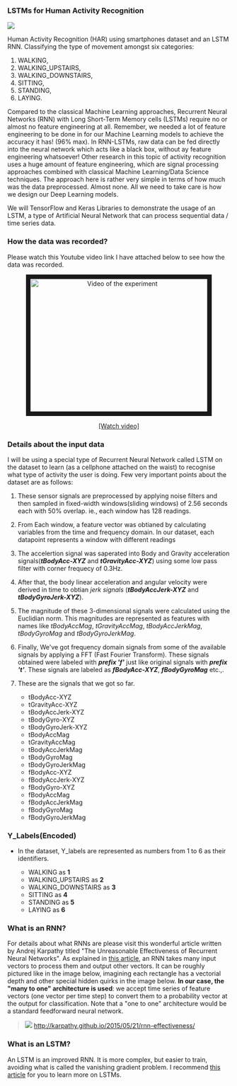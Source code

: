 ### LSTMs for Human Activity Recognition

<img src='1.png'>


Human Activity Recognition (HAR) using smartphones dataset and an LSTM RNN. Classifying the type of movement amongst six categories:

1. WALKING,
2. WALKING_UPSTAIRS,
3. WALKING_DOWNSTAIRS,
4. SITTING,
5. STANDING,
6. LAYING.

Compared to the classical Machine Learning approaches, Recurrent Neural Networks (RNN) with Long Short-Term Memory cells (LSTMs) require no or almost no feature engineering at all. Remember, we needed a lot of feature engineering to be done in for our Machine Learning models to achieve the accuracy it has! (96% max). In RNN-LSTMs, raw data can be fed directly into the neural network which acts like a black box, without ay feature engineering whatsoever! Other research in this topic of activity recognition uses a huge amount of feature engineering, which are signal processing approaches combined with classical Machine Learning/Data Science techniques. The approach here is rather very simple in terms of how much was the data preprocessed. Almost none. All we need to take care is how we design our Deep Learning models.

We will TensorFlow and Keras Libraries to demonstrate the usage of an LSTM, a type of Artificial Neural Network that can process sequential data / time series data.

### How the data was recorded?

Please watch this Youtube video link I have attached below to see how the data was recorded.

<p align="center">
  <a href="http://www.youtube.com/watch?feature=player_embedded&v=XOEN9W05_4A
" target="_blank"><img src="http://img.youtube.com/vi/XOEN9W05_4A/0.jpg" 
alt="Video of the experiment" width="400" height="300" border="10" /></a>
  <a href="https://youtu.be/XOEN9W05_4A"><center>[Watch video]</center></a>
</p>

### Details about the input data

I will be using a special type of Recurrent Neural Network called LSTM on the dataset to learn (as a cellphone attached on the waist) to recognise what type of activity the user is doing. Few very important points about the dataset are as follows:

1. These sensor signals are preprocessed by applying noise filters and then sampled in fixed-width windows(sliding windows) of 2.56 seconds each with 50% overlap. ie., each window has 128 readings. 
2. From Each window, a feature vector was obtianed by calculating variables from the time and frequency domain. In our dataset, each datapoint represents a window with different readings 
3. The accelertion signal was saperated into Body and Gravity acceleration signals(___tBodyAcc-XYZ___ and ___tGravityAcc-XYZ___) using some low pass filter with corner frequecy of 0.3Hz.

4. After that, the body linear acceleration and angular velocity were derived in time to obtian _jerk signals_ (___tBodyAccJerk-XYZ___ and ___tBodyGyroJerk-XYZ___). 

5. The magnitude of these 3-dimensional signals were calculated using the Euclidian norm. This magnitudes are represented as features with names like _tBodyAccMag_, _tGravityAccMag_, _tBodyAccJerkMag_, _tBodyGyroMag_ and _tBodyGyroJerkMag_.

6. Finally, We've got frequency domain signals from some of the available signals by applying a FFT (Fast Fourier Transform). These signals obtained were labeled with ___prefix 'f'___ just like original signals with ___prefix 't'___. These signals are labeled as ___fBodyAcc-XYZ___, ___fBodyGyroMag___ etc.,.

7. These are the signals that we got so far.
	+ tBodyAcc-XYZ
	+ tGravityAcc-XYZ
	+ tBodyAccJerk-XYZ
	+ tBodyGyro-XYZ
	+ tBodyGyroJerk-XYZ
	+ tBodyAccMag
	+ tGravityAccMag
	+ tBodyAccJerkMag
	+ tBodyGyroMag
	+ tBodyGyroJerkMag
	+ fBodyAcc-XYZ
	+ fBodyAccJerk-XYZ
	+ fBodyGyro-XYZ
	+ fBodyAccMag
	+ fBodyAccJerkMag
	+ fBodyGyroMag
	+ fBodyGyroJerkMag


###  Y_Labels(Encoded)
+ In the dataset, Y_labels are represented as numbers from 1 to 6 as their identifiers.

	- WALKING as __1__
	- WALKING_UPSTAIRS as __2__
	- WALKING_DOWNSTAIRS as __3__
	- SITTING as __4__
	- STANDING as __5__
	- LAYING as __6__

### What is an RNN?

For details about what RNNs are please visit this wonderful article written by Andrej Karpathy titled "The Unreasonable Effectiveness of Recurrent Neural Networks". As explained in [this article](http://karpathy.github.io/2015/05/21/rnn-effectiveness/), an RNN takes many input vectors to process them and output other vectors. It can be roughly pictured like in the image below, imagining each rectangle has a vectorial depth and other special hidden quirks in the image below. **In our case, the "many to one" architecture is used**: we accept time series of feature vectors (one vector per time step) to convert them to a probability vector at the output for classification. Note that a "one to one" architecture would be a standard feedforward neural network. 

> <a href="http://karpathy.github.io/2015/05/21/rnn-effectiveness/" ><img src="http://karpathy.github.io/assets/rnn/diags.jpeg" /></a>
> http://karpathy.github.io/2015/05/21/rnn-effectiveness/

### What is an LSTM?

An LSTM is an improved RNN. It is more complex, but easier to train, avoiding what is called the vanishing gradient problem. I recommend [this article](http://colah.github.io/posts/2015-08-Understanding-LSTMs/) for you to learn more on LSTMs.